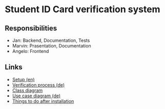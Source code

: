 # Student ID Card verification system

## Responsibilities

- Jan: Backend, Documentation, Tests
- Marvin: Prasentation, Documentation
- Angelo: Frontend

## Links

- [Setup (en)](./docs/setup.md)
- [Verification process (de)](./docs/verifikation.md)
- [Class diagram](./docs/class-diagram.md)
- [Use case diagram (de)](./docs/use-case-diagram.md)
- [Things to do after installation](./docs/after-installation.md)
